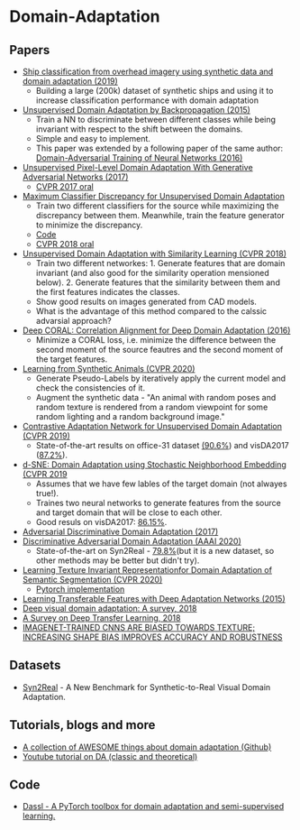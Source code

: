 # Domain-Adaptation

## Papers
* [Ship classification from overhead imagery using synthetic data and domain adaptation (2019)](https://arxiv.org/pdf/1905.03894.pdf)
  * Building a large (200k) dataset of synthetic ships and using it to increase classification performance with domain adaptation
* [Unsupervised Domain Adaptation by Backpropagation (2015)](https://arxiv.org/pdf/1409.7495.pdf)  
  * Train a NN to discriminate between different classes while being invariant with respect to the shift between the domains.
  * Simple and easy to implement.
  * This paper was extended by a following paper of the same author: [Domain-Adversarial Training of Neural Networks (2016)](https://arxiv.org/pdf/1505.07818.pdf)
* [Unsupervised Pixel-Level Domain Adaptation With Generative Adversarial Networks (2017)](http://openaccess.thecvf.com/content_cvpr_2017/html/Bousmalis_Unsupervised_Pixel-Level_Domain_CVPR_2017_paper.html)  
  * [CVPR 2017 oral](https://www.youtube.com/watch?v=VhsTrWPvjcA)
* [Maximum Classifier Discrepancy for Unsupervised Domain Adaptation](http://openaccess.thecvf.com/content_cvpr_2018/papers/Saito_Maximum_Classifier_Discrepancy_CVPR_2018_paper.pdf)  
  * Train two different classifiers for the source while maximizing the discrepancy between them. Meanwhile, train the feature generator to minimize the discrepancy. 
  * [Code](https://github.com/mil-tokyo/MCD_DA/tree/master/classification)
   * [CVPR 2018 oral](https://www.youtube.com/watch?v=8mk7i3vGjAM)
* [Unsupervised Domain Adaptation with Similarity Learning (CVPR 2018)](https://openaccess.thecvf.com/content_cvpr_2018/papers/Pinheiro_Unsupervised_Domain_Adaptation_CVPR_2018_paper.pdf)  
  * Train two different networkes: 1. Generate features that are domain invariant (and also good for the similarity operation mensioned below). 2. Generate features that the similarity between them and the first features indicates the classes. 
  * Show good results on images generated from CAD models.
  * What is the advantage of this method compared to the calssic advarsial approach?
* [Deep CORAL: Correlation Alignment for Deep Domain Adaptation (2016)](https://arxiv.org/pdf/1607.01719.pdf)
  * Minimize a CORAL loss, i.e. minimize the difference between the second moment of the source feautres and the second moment of the target features.
* [Learning from Synthetic Animals (CVPR 2020)](https://arxiv.org/pdf/1912.08265.pdf)
  * Generate Pseudo-Labels by iteratively apply the current model and check the consistencies of it.
  * Augment the synthetic data - "An animal with random poses and random texture is rendered from a random viewpoint for some random lighting
and a random background image."
* [Contrastive Adaptation Network for Unsupervised Domain Adaptation (CVPR 2019)](https://openaccess.thecvf.com/content_CVPR_2019/papers/Kang_Contrastive_Adaptation_Network_for_Unsupervised_Domain_Adaptation_CVPR_2019_paper.pdf)
  * State-of-the-art results on office-31 dataset [(90.6%](https://paperswithcode.com/sota/domain-adaptation-on-office-31)) and visDA2017 ([87.2%](https://paperswithcode.com/sota/domain-adaptation-on-visda2017)).
* [d-SNE: Domain Adaptation using Stochastic Neighborhood Embedding (CVPR 2019](https://openaccess.thecvf.com/content_CVPR_2019/papers/Xu_d-SNE_Domain_Adaptation_Using_Stochastic_Neighborhood_Embedding_CVPR_2019_paper.pdf)
  * Assumes that we have few lables of the target domain (not alwayes true!).
  * Traines two neural networks to generate features from the source and target domain that will be close to each other.
  * Good resuls on visDA2017: [86.15%](https://paperswithcode.com/sota/domain-adaptation-on-visda2017). 
* [Adversarial Discriminative Domain Adaptation (2017)](http://openaccess.thecvf.com/content_cvpr_2017/papers/Tzeng_Adversarial_Discriminative_Domain_CVPR_2017_paper.pdf)
* [Discriminative Adversarial Domain Adaptation (AAAI 2020)](https://arxiv.org/pdf/1911.12036v2.pdf)
  * State-of-the-art on Syn2Real - [79.8%](https://paperswithcode.com/sota/synthetic-to-real-translation-on-syn2real-c)(but it is a new dataset, so other methods may be better but didn't try).
* [Learning Texture Invariant Representationfor Domain Adaptation of Semantic Segmentation (CVPR 2020)](http://openaccess.thecvf.com/content_CVPR_2020/papers/Kim_Learning_Texture_Invariant_Representation_for_Domain_Adaptation_of_Semantic_Segmentation_CVPR_2020_paper.pdf)  
  * [Pytorch implementation](https://github.com/JitengMu/Learning-from-Synthetic-Animals)
* [Learning Transferable Features with Deep Adaptation Networks (2015)](http://proceedings.mlr.press/v37/long15.pdf)
* [Deep visual domain adaptation: A survey, 2018](https://arxiv.org/pdf/1802.03601.pdf)
* [A Survey on Deep Transfer Learning, 2018](https://arxiv.org/pdf/1808.01974.pdf)
* [IMAGENET-TRAINED CNNS ARE BIASED TOWARDS
TEXTURE; INCREASING SHAPE BIAS IMPROVES
ACCURACY AND ROBUSTNESS](https://arxiv.org/pdf/1811.12231.pdf)

## Datasets
* [Syn2Real](http://ai.bu.edu/syn2real/) - A New Benchmark for
Synthetic-to-Real Visual Domain Adaptation.
## Tutorials, blogs and more
* [A collection of AWESOME things about domain adaptation (Github)](https://github.com/zhaoxin94/awesome-domain-adaptation#theory)
* [Youtube tutorial on DA (classic and theoretical)](https://www.youtube.com/watch?v=F2OJ0fAK46Q&t=3758s)

## Code
* [Dassl - A PyTorch toolbox for domain adaptation and semi-supervised learning.
](https://github.com/KaiyangZhou/Dassl.pytorch)
